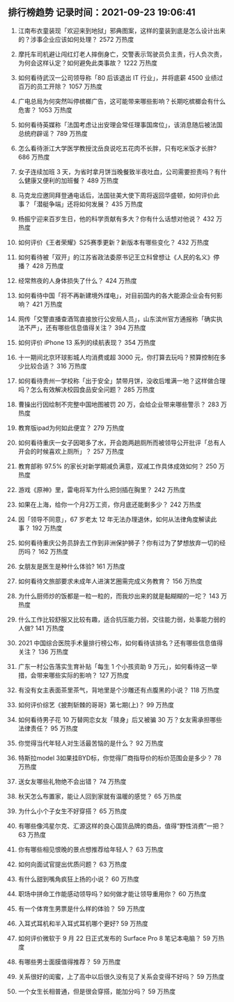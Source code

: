
## 排行榜趋势 记录时间：2021-09-23 19:06:41
  
  1. 江南布衣童装现「欢迎来到地狱」邪典图案，这样的童装到底是怎么设计出来的？涉事企业应该如何处理？ 2572 万热度
    
  2. 摩托车司机避让闯红灯老人摔倒身亡，交警表示驾驶员负主责，行人负次责，为何会这样认定？如何避免此类事故？ 1222 万热度
    
  3. 如何看待武汉一公司领导称「80 后该退出 IT 行业」，并将底薪 4500 业绩过百万的员工开除？ 1057 万热度
    
  4. 广电总局为何突然叫停槟榔广告，这可能带来哪些影响？长期吃槟榔会有什么危害？ 1053 万热度
    
  5. 如何看待英媒称「法国考虑让出安理会常任理事国席位」，该消息随后被法国总统府辟谣？ 789 万热度
    
  6. 怎么看待浙江大学医学教授沈岳良说吃五花肉不长胖，只有吃米饭才长胖? 686 万热度
    
  7. 女子连续加班 3 天，为省时拿月饼当晚餐致半夜吐血，公司需要担责吗？有什么健康又便利的加班餐？ 489 万热度
    
  8. 马克龙应邀同拜登通电话后，法国驻美大使下周将返回华盛顿，如何评价此事？「潜艇争端」还将如何发展？ 435 万热度
    
  9. 杨振宁迎来百岁生日，他的科学贡献有多大？你有什么话想对他说？ 432 万热度
    
  10. 如何评价《王者荣耀》S25赛季更新？新版本有哪些变化？ 432 万热度
    
  11. 如何看待被「双开」的江苏省政法委原书记王立科曾想让《人民的名义》停播？ 428 万热度
    
  12. 经常熬夜的人身体损失了什么？ 424 万热度
    
  13. 如何看待中国「将不再新建境外煤电」，对目前国内的各大能源企业会有何影响？ 421 万热度
    
  14. 网传「交警直播查酒驾直接放行公安局人员」，山东滨州官方通报称「确实执法不严」，还有哪些信息值得关注？ 394 万热度
    
  15. 如何评价 iPhone 13 系列的续航表现？ 354 万热度
    
  16. 十一期间北京环球影城人均消费或超 3000 元，你打算去玩吗？预算控制在多少比较合适？ 316 万热度
    
  17. 如何看待贵州一学校称「出于安全」禁带月饼，没收后堆满一地？这样做合理吗？怎么有效解决校园食品安全问题？ 285 万热度
    
  18. 曹操出行因绘制不完整中国地图被罚 20 万，会给企业带来哪些警示？ 283 万热度
    
  19. 教育版ipad为何如此便宜？ 279 万热度
    
  20. 如何看待重庆一女子因喝多了水，开会跑两趟厕所而被领导公开批评「总有人开会的时候喜欢上厕所」？ 257 万热度
    
  21. 教育部称 97.5% 的家长对新学期减负满意，双减工作具体成效如何？ 250 万热度
    
  22. 游戏《原神》里，雷电将军为什么把剑插在胸里？ 242 万热度
    
  23. 如果在上海，给你一个月2万工资，你月底还能剩多少？ 242 万热度
    
  24. 因「领导不同意」，67 岁老太 12 年无法办理退休，如何从法律角度解读此事？ 192 万热度
    
  25. 如何看待重庆公务员辞去工作到非洲保护狮子？你有过为了梦想放弃一切的经历吗？ 162 万热度
    
  26. 女朋友是医生是种什么体验? 161 万热度
    
  27. 如何看待文旅部要求未成年人进演艺圈需完成义务教育？ 156 万热度
    
  28. 为什么厨师炒的饭都是一粒一粒的，而我炒出来的就是黏糊糊的一坨？ 143 万热度
    
  29. 什么工作比较舒服又比较有趣，适合抗压能力弱，交往能力弱，处事能力弱的人做? 141 万热度
    
  30. 2021 中国综合医院手术量排行榜公布，如何看待该排名？还有哪些信息值得关注？ 136 万热度
    
  31. 广东一村公告落实生育补贴「每生 1 个小孩资助 9 万元」，如何看待这一举措，会带来哪些实际的影响？ 127 万热度
    
  32. 有没有女主表面茶里茶气，背地里是个沙雕还有点腹黑的小说？ 118 万热度
    
  33. 如何评价综艺《披荆斩棘的哥哥》第七期(上)？ 99 万热度
    
  34. 如何看待男子花 10 万替网恋女友「赎身」后又被骗 30 万？女友需承担哪些法律责任？ 95 万热度
    
  35. 你觉得当代年轻人对生活最苦恼的是什么？ 92 万热度
    
  36. 特斯拉model 3如果挂BYD标，你觉得厂商指导价的标价范围会是多少？ 78 万热度
    
  37. 送女友哪些礼物绝不会出错？ 74 万热度
    
  38. 秋天怎么布置家，能让人回到家就有温暖的感觉？ 65 万热度
    
  39. 为什么小个子女生不好穿搭？ 65 万热度
    
  40. 有哪些像鸿星尔克、汇源这样的良心国货品牌的商品，值得“野性消费”一把？ 63 万热度
    
  41. 你有哪些相见恨晚的景点想推荐给年轻人？ 63 万热度
    
  42. 如何向面试官提出优质问题？ 63 万热度
    
  43. 有什么甜到嘴角疯狂上扬的小说？ 60 万热度
    
  44. 职场中拼命工作能感动领导吗？如何做才能让领导重用你？ 60 万热度
    
  45. 有一个体育生男票是什么样的体验？ 59 万热度
    
  46. 入耳式耳机和半入耳式耳机哪个更好? 59 万热度
    
  47. 如何评价微软于 9 月 22 日正式发布的 Surface Pro 8 笔记本电脑？ 59 万热度
    
  48. 有哪些男士面膜值得推荐？ 59 万热度
    
  49. 关系很好的闺蜜，上了高中以后很久没有见了关系会变得不好吗？ 59 万热度
    
  50. 一个女生长相普通，但是很会穿搭，能加分吗？ 59 万热度
    